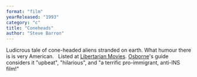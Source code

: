 ```yaml
---
format: "film"
yearReleased: "1993"
category: "c"
title: "Coneheads"
author: "Steve Barron"
---
```

Ludicrous tale of cone-headed aliens stranded on earth.  What humour there is is very American.
 
Listed at <a href="http://libertarianmovies.net/C/Coneheads-1993-.html">Libertarian Movies</a>. <a href="biblio.htm#Osborne">Osborne</a>'s guide considers it "upbeat",  "hilarious", and "a terrific pro-immigrant, anti-INS film!"